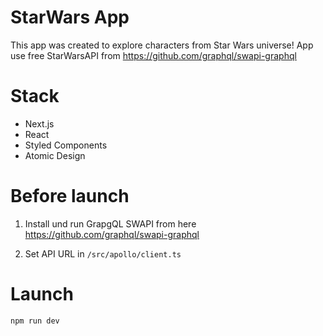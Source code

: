 # StarWars App

This app was created to explore characters from Star Wars universe! App use free StarWarsAPI from https://github.com/graphql/swapi-graphql

# Stack

- Next.js
- React
- Styled Components
- Atomic Design

# Before launch
1. Install und run GrapgQL SWAPI from here https://github.com/graphql/swapi-graphql

2. Set API URL in `/src/apollo/client.ts`

# Launch

 
````
npm run dev
````
